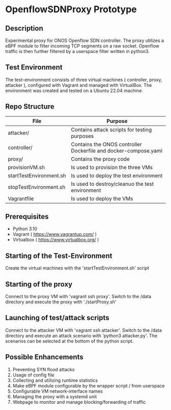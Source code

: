 # OpenflowSDNProxy Prototype

## Description
Experimental proxy for ONOS Openflow SDN controller.
The proxy utilizes a eBPF module to filter incoming TCP segments on a raw socket.
Openflow traffic is then further filtered by a userspace filter written in python3.

## Test Environment
The test-environment consists of three virtual machines ( controller, proxy, attacker ),
configured with Vagrant and managed with VirtualBox.
The environment was created and tested on a Ubuntu 22.04 machine.


## Repo Structure
| File | Purpose |
| ----------- | ----------- |
| attacker/               | Contains attack scripts for testing purposes |
| controller/             | Contains the ONOS controller Dockerfile and docker-compose.yaml |
| proxy/                  | Contains the proxy code | 
| provisionVM.sh          | Is used to provision the three VMs |
| startTestEnvironment.sh | Is used to deploy the test environment |
| stopTestEnvironment.sh  | Is used to destroy/cleanuo the test environment |
| Vagrantfile             | Is used to deploy the VMs |


## Prerequisites

- Python 3.10
- Vagrant ( https://www.vagrantup.com/ )
- Virtualbox ( https://www.virtualbox.org/ )

## Starting of the Test-Environment

Create the virtual machines with the 'startTestEnvironment.sh' script

## Starting of the proxy

Connect to the proxy VM with 'vagrant ssh proxy'.
Switch to the /data directory and execute the proxy with './startProxy.sh'

## Launching of test/attack scripts

Connect to the attacker VM with 'vagrant ssh attacker'.
Switch to the /data directory and execute an attack scenario with 'python3 attacker.py'.
The scenarios can be selected at the bottom of the python script.

## Possible Enhancements

1. Preventing SYN flood attacks
2. Usage of config file
3. Collecting and utilizing runtime statistics
4. Make eBPF module configurable by the wrapper script / from userspace
5. Configurable VM network-interface names
6. Managing the proxy with a systemd unit
7. Webpage to monitor and manage blocking/forwarding of traffic
